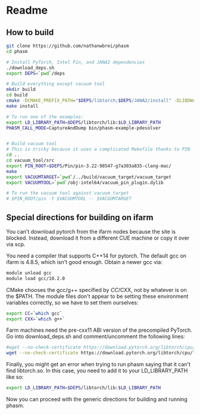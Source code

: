 
# Readme

## How to build
```bash
git clone https://github.com/nathanwbrei/phasm
cd phasm

# Install PyTorch, Intel Pin, and JANA2 dependencies
./download_deps.sh
export DEPS=`pwd`/deps

# Build everything except vacuum tool
mkdir build
cd build
cmake -DCMAKE_PREFIX_PATH="$DEPS/libtorch;$DEPS/JANA2/install" -DLIBDWARF_DIR="$DEPS/libdwarf-0.3.4/installdir" ..
make install

# To run one of the examples:
export LD_LIBRARY_PATH=$DEPS/libtorch/lib:$LD_LIBRARY_PATH
PHASM_CALL_MODE=CaptureAndDump bin/phasm-example-pdesolver


# Build vacuum tool 
# This is tricky because it uses a complicated Makefile thanks to PIN
cd ..
cd vacuum_tool/src
export PIN_ROOT=$DEPS/Pin/pin-3.22-98547-g7a303a835-clang-mac/
make
export VACUUMTARGET=`pwd`/../build/vacuum_target/vacuum_target
export VACUUMTOOL=`pwd`/obj-intel64/vacuum_pin_plugin.dylib

# To run the vacuum tool against vacuum_target
# $PIN_ROOT/pin -t $VACUUMTOOL -- $VACUUMTARGET

```

## Special directions for building on ifarm

You can't download pytorch from the ifarm nodes because the site is
blocked. Instead, download it from a different CUE machine or copy 
it over via scp. 

You need a compiler that supports C++14 for pytorch. The default gcc on
ifarm is 4.8.5, which isn't good enough. Obtain a newer gcc via:
```bash
module unload gcc
module load gcc/10.2.0
```
CMake chooses the gcc/g++ specified by $CC/$CXX, not by whatever is on the $PATH. 
The module files don't appear to be setting these environment variables correctly,
so we have to set them ourselves:
```bash
export CC=`which gcc`
export CXX=`which g++`
```

Farm machines need the pre-cxx11 ABI version of the precompiled PyTorch. 
Go into download_deps.sh and comment/uncomment the following lines:

```bash
#wget --no-check-certificate https://download.pytorch.org/libtorch/cpu/libtorch-cxx11-abi-shared-with-deps-1.11.0%2Bcpu.zip
wget --no-check-certificate https://download.pytorch.org/libtorch/cpu/libtorch-shared-with-deps-1.11.0%2Bcpu.zip
```

Finally, you might get an error when trying to run phasm saying that it 
can't find libtorch.so. In this case, you need to add it to your LD_LIBRARY_PATH
like so:
```bash
export LD_LIBRARY_PATH=$DEPS/libtorch/lib:$LD_LIBRARY_PATH
```

Now you can proceed with the generic directions for building and running phasm.
